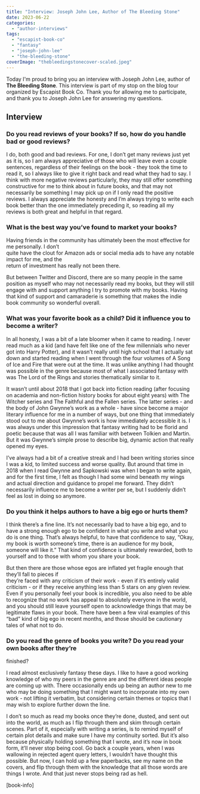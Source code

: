 ```yaml
---
title: "Interview: Joseph John Lee, Author of The Bleeding Stone"
date: 2023-06-22
categories: 
  - "author-interviews"
tags: 
  - "escapist-book-co"
  - "fantasy"
  - "joseph-john-lee"
  - "the-bleeding-stone"
coverImage: "thebleedingstonecover-scaled.jpeg"
---
```


Today I'm proud to bring you an interview with Joseph John Lee, author of **The Bleeding Stone**. This interview is part of my stop on the blog tour organized by Escapist Book Co. Thank you for allowing me to participate, and thank you to Joseph John Lee for answering my questions.

## Interview

### Do you read reviews of your books? If so, how do you handle bad or good reviews?

I do, both good and bad reviews. For one, I don’t get many reviews just yet as it is, so I am always appreciative of those who will leave even a couple sentences, regardless of their feelings on the book - they took the time to read it, so I always like to give it right back and read what they had to say. I think with more negative reviews particularly, they may still offer something constructive for me to think about in future books, and that may not necessarily be something I may pick up on if I only read the positive reviews. I always appreciate the honesty and I’m always trying to write each book better than the one immediately preceding it, so reading all my reviews is both great and helpful in that regard.

### What is the best way you’ve found to market your books?

Having friends in the community has ultimately been the most effective for me personally. I don’t  
quite have the clout for Amazon ads or social media ads to have any notable impact for me, and the  
return of investment has really not been there.

But between Twitter and Discord, there are so many people in the same position as myself who may not necessarily read my books, but they will still engage with and support anything I try to promote with my books. Having that kind of support and camaraderie is something that makes the indie book community so wonderful overall.

### What was your favorite book as a child? Did it influence you to become a writer?

In all honesty, I was a bit of a late bloomer when it came to reading. I never read much as a kid (and have felt like one of the few millennials who never got into Harry Potter), and it wasn’t really until high school that I actually sat down and started reading when I went through the four volumes of A Song of Ice and Fire that were out at the time. It was unlike anything I had thought was possible in the genre because most of what I associated fantasy with was The Lord of the Rings and stories thematically similar to it.

It wasn’t until about 2018 that I got back into fiction reading (after focusing on academia and non-fiction history books for about eight years) with The Witcher series and The Faithful and the Fallen series. The latter series - and the body of John Gwynne’s work as a whole - have since become a major literary influence for me in a number of ways, but one thing that immediately stood out to me about Gwynne’s work is how immediately accessible it is. I was always under this impression that fantasy writing had to be florid and poetic because that was all I was familiar with between Tolkien and Martin. But it was Gwynne’s simple prose to describe big, dynamic action that really opened my eyes.

I’ve always had a bit of a creative streak and I had been writing stories since I was a kid, to limited success and worse quality. But around that time in 2018 when I read Gwynne and Sapkowski was when I began to write again, and for the first time, I felt as though I had some wind beneath my wings and actual direction and guidance to propel me forward. They didn’t necessarily influence me to become a writer per se, but I suddenly didn’t feel as lost in doing so anymore.

### Do you think it helps authors to have a big ego or hurts them?

I think there’s a fine line. It’s not necessarily bad to have a big ego, and to have a strong enough ego to be confident in what you write and what you do is one thing. That’s always helpful, to have that confidence to say, “Okay, my book is worth someone’s time, there is an audience for my book, someone will like it.” That kind of confidence is ultimately rewarded, both to yourself and to those with whom you share your book.

But then there are those whose egos are inflated yet fragile enough that they’ll fall to pieces if  
they’re faced with any criticism of their work - even if it’s entirely valid criticism - or if they receive anything less than 5 stars on any given review. Even if you personally feel your book is incredible, you also need to be able to recognize that no work has appeal to absolutely everyone in the world, and you should still leave yourself open to acknowledge things that may be legitimate flaws in your book. There have been a few viral examples of this “bad” kind of big ego in recent months, and those should be cautionary tales of what not to do.

### Do you read the genre of books you write? Do you read your own books after they’re  
finished?

I read almost exclusively fantasy these days. I like to have a good working knowledge of who my peers in the genre are and the different ideas people are coming up with. There occasionally ends up being an author new to me who may be doing something that I might want to incorporate into my own work - not lifting it verbatim, but considering certain themes or topics that I may wish to explore further down the line.

I don’t so much as read my books once they’re done, dusted, and sent out into the world, as much as I flip through them and skim through certain scenes. Part of it, especially with writing a series, is to remind myself of certain plot details and make sure I have my continuity sorted. But it’s also because physically holding something that I wrote, and it’s now in book form, it’ll never stop being cool. Go back a couple years, when I was wallowing in rejected agent query letters, I wouldn’t have thought this possible. But now, I can hold up a few paperbacks, see my name on the covers, and flip through them with the knowledge that all those words are things I wrote. And that just never stops being rad as hell.

\[book-info\]
